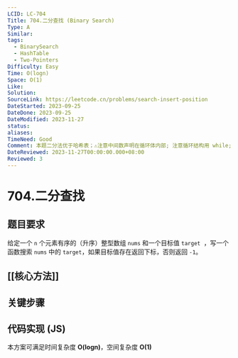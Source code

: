 ```yaml
---
LCID: LC-704
Title: 704.二分查找 (Binary Search)
Type: A
Similar: 
tags:
  - BinarySearch
  - HashTable
  - Two-Pointers
Difficulty: Easy
Time: O(logn)
Space: O(1)
Like: 
Solution: 
SourceLink: https://leetcode.cn/problems/search-insert-position
DateStarted: 2023-09-25
DateDone: 2023-09-25
DateModified: 2023-11-27
status: 
aliases: 
TimeNeed: Good
Comment: 本题二分法优于哈希表；⚠️注意中间数声明在循环体内部; 注意循环结构用 while; left <= right
DateReviewed: 2023-11-27T00:00:00.000+08:00
Reviewed: 3
---
```

# 704.二分查找
## 题目要求
给定一个 `n` 个元素有序的（升序）整型数组 `nums` 和一个目标值 `target`  ，写一个函数搜索 `nums` 中的 `target`，如果目标值存在返回下标，否则返回 `-1`。
## [[核心方法]]

## 关键步骤
## 代码实现 (JS)
本方案可满足时间复杂度 **O(logn)**，空间复杂度 **O(1)**

```js

```



